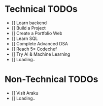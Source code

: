 # Technical TODOs
- [] Learn backend
- [] Build a Project
- [] Create a Portfolio Web
- [] Learn SQL
- [] Complete Advanced DSA
- [] Reach 5* Codechef
- [] Try AI & Machine Learning
- [] Loading..

# Non-Technical TODOs
- [] Visit Araku 
- [] Loading..
